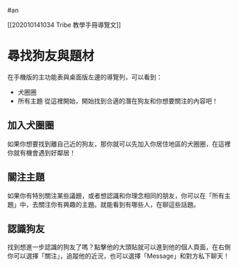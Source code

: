 #an 

[[202010141034 Tribe 教學手冊導覽文]]

# 尋找狗友與題材
在手機版的主功能表與桌面版左邊的導覽列，可以看到：
- 犬圈圈
- 所有主題
從這裡開始，開始找到合適的潛在狗友和你想要關注的內容吧！

## 加入犬圈圈
如果你想要找到離自己近的狗友，那你就可以先加入你居住地區的犬圈圈，在這裡你就有機會遇到好鄰居！

## 關注主題
如果你有特別關注某些議題，或者想認識和你理念相同的朋友，你可以在「所有主題」中，去關注你有興趣的主題。就能看到有哪些人，在聊這些話題。

## 認識狗友
找到想進一步認識的狗友了嗎？點擊他的大頭貼就可以進到他的個人頁面，在右側你可以選擇「關注」，追蹤他的近況，也可以選擇「Message」和對方私下聊天！

